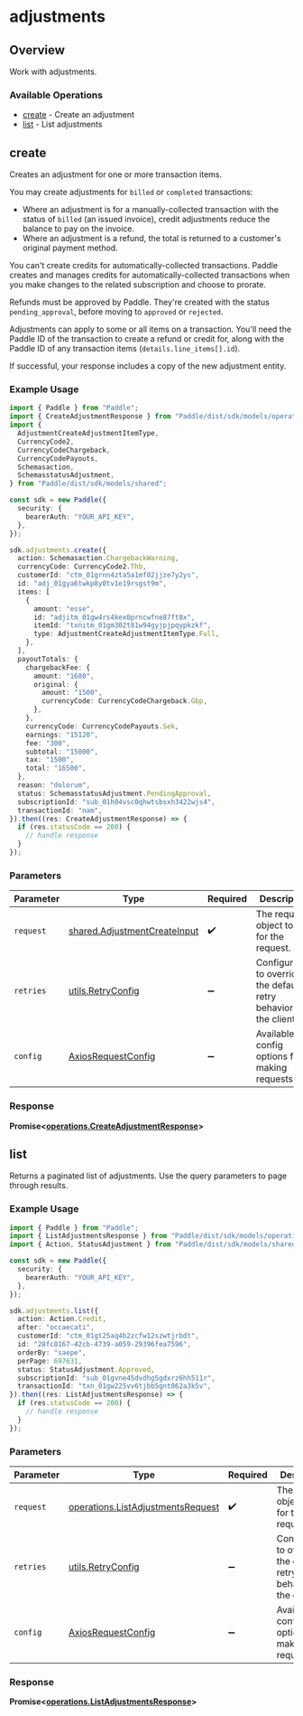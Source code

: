 # adjustments

## Overview

Work with adjustments.

### Available Operations

* [create](#create) - Create an adjustment
* [list](#list) - List adjustments

## create

Creates an adjustment for one or more transaction items.

You may create adjustments for `billed` or `completed` transactions:

* Where an adjustment is for a manually-collected transaction with the status of `billed` (an issued invoice), credit adjustments reduce the balance to pay on the invoice.
* Where an adjustment is a refund, the total is returned to a customer's original payment method.

You can't create credits for automatically-collected transactions. Paddle creates and manages credits for automatically-collected transactions when you make changes to the related subscription and choose to prorate.

Refunds must be approved by Paddle. They're created with the status `pending_approval`, before moving to `approved` or `rejected`.

Adjustments can apply to some or all items on a transaction. You'll need the Paddle ID of the transaction to create a refund or credit for,
along with the Paddle ID of any transaction items (`details.line_items[].id`).

If successful, your response includes a copy of the new adjustment entity.

### Example Usage

```typescript
import { Paddle } from "Paddle";
import { CreateAdjustmentResponse } from "Paddle/dist/sdk/models/operations";
import {
  AdjustmentCreateAdjustmentItemType,
  CurrencyCode2,
  CurrencyCodeChargeback,
  CurrencyCodePayouts,
  Schemasaction,
  SchemasstatusAdjustment,
} from "Paddle/dist/sdk/models/shared";

const sdk = new Paddle({
  security: {
    bearerAuth: "YOUR_API_KEY",
  },
});

sdk.adjustments.create({
  action: Schemasaction.ChargebackWarning,
  currencyCode: CurrencyCode2.Thb,
  customerId: "ctm_01grnn4zta5a1mf02jjze7y2ys",
  id: "adj_01gya6twkp8y0tv1e19rsgst9m",
  items: [
    {
      amount: "esse",
      id: "adjitm_01gw4rs4kex0prncwfne87ft8x",
      itemId: "txnitm_01gm302t81w94gyjpjpqypkzkf",
      type: AdjustmentCreateAdjustmentItemType.Full,
    },
  ],
  payoutTotals: {
    chargebackFee: {
      amount: "1680",
      original: {
        amount: "1500",
        currencyCode: CurrencyCodeChargeback.Gbp,
      },
    },
    currencyCode: CurrencyCodePayouts.Sek,
    earnings: "15120",
    fee: "300",
    subtotal: "15000",
    tax: "1500",
    total: "16500",
  },
  reason: "dolorum",
  status: SchemasstatusAdjustment.PendingApproval,
  subscriptionId: "sub_01h04vsc0qhwtsbsxh3422wjs4",
  transactionId: "nam",
}).then((res: CreateAdjustmentResponse) => {
  if (res.statusCode == 200) {
    // handle response
  }
});
```

### Parameters

| Parameter                                                                    | Type                                                                         | Required                                                                     | Description                                                                  |
| ---------------------------------------------------------------------------- | ---------------------------------------------------------------------------- | ---------------------------------------------------------------------------- | ---------------------------------------------------------------------------- |
| `request`                                                                    | [shared.AdjustmentCreateInput](../../models/shared/adjustmentcreateinput.md) | :heavy_check_mark:                                                           | The request object to use for the request.                                   |
| `retries`                                                                    | [utils.RetryConfig](../../models/utils/retryconfig.md)                       | :heavy_minus_sign:                                                           | Configuration to override the default retry behavior of the client.          |
| `config`                                                                     | [AxiosRequestConfig](https://axios-http.com/docs/req_config)                 | :heavy_minus_sign:                                                           | Available config options for making requests.                                |


### Response

**Promise<[operations.CreateAdjustmentResponse](../../models/operations/createadjustmentresponse.md)>**


## list

Returns a paginated list of adjustments. Use the query parameters to page through results.

### Example Usage

```typescript
import { Paddle } from "Paddle";
import { ListAdjustmentsResponse } from "Paddle/dist/sdk/models/operations";
import { Action, StatusAdjustment } from "Paddle/dist/sdk/models/shared";

const sdk = new Paddle({
  security: {
    bearerAuth: "YOUR_API_KEY",
  },
});

sdk.adjustments.list({
  action: Action.Credit,
  after: "occaecati",
  customerId: "ctm_01gt25aq4b2zcfw12szwtjrbdt",
  id: "28fc8167-42cb-4739-a059-29396fea7596",
  orderBy: "saepe",
  perPage: 697631,
  status: StatusAdjustment.Approved,
  subscriptionId: "sub_01gvne45dvdhg5gdxrz6hh511r",
  transactionId: "txn_01gw225vv6tjbb5gnt062a3k5v",
}).then((res: ListAdjustmentsResponse) => {
  if (res.statusCode == 200) {
    // handle response
  }
});
```

### Parameters

| Parameter                                                                              | Type                                                                                   | Required                                                                               | Description                                                                            |
| -------------------------------------------------------------------------------------- | -------------------------------------------------------------------------------------- | -------------------------------------------------------------------------------------- | -------------------------------------------------------------------------------------- |
| `request`                                                                              | [operations.ListAdjustmentsRequest](../../models/operations/listadjustmentsrequest.md) | :heavy_check_mark:                                                                     | The request object to use for the request.                                             |
| `retries`                                                                              | [utils.RetryConfig](../../models/utils/retryconfig.md)                                 | :heavy_minus_sign:                                                                     | Configuration to override the default retry behavior of the client.                    |
| `config`                                                                               | [AxiosRequestConfig](https://axios-http.com/docs/req_config)                           | :heavy_minus_sign:                                                                     | Available config options for making requests.                                          |


### Response

**Promise<[operations.ListAdjustmentsResponse](../../models/operations/listadjustmentsresponse.md)>**

